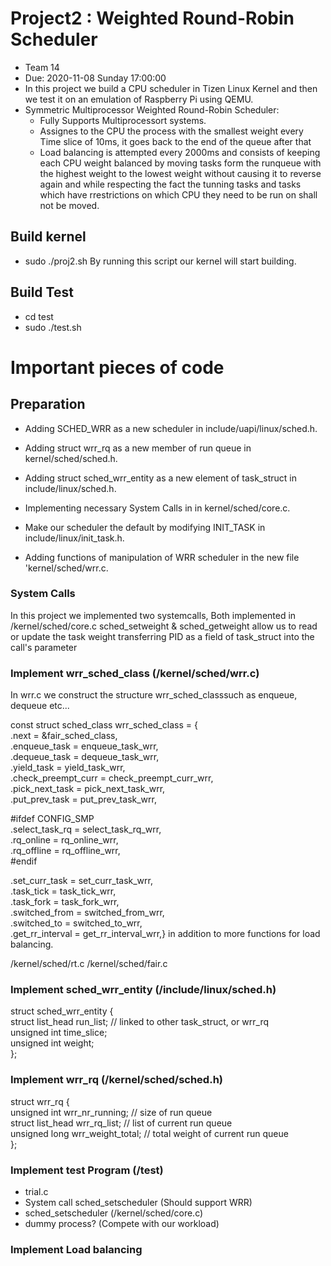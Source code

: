# Project2 : Weighted Round-Robin Scheduler
- Team 14
- Due: 2020-11-08 Sunday 17:00:00
- In this project we build a CPU scheduler in Tizen Linux Kernel and then we test it on an emulation of Raspberry Pi using QEMU.
- Symmetric Multiprocessor Weighted Round-Robin Scheduler:
    - Fully Supports Multiprocessort systems. 
    - Assignes to the CPU the process with the smallest weight every Time slice of 10ms, it goes back to the end of the queue after that
    - Load balancing is attempted every 2000ms and consists of keeping each CPU weight balanced by moving tasks form the runqueue with the highest weight to the lowest weight without causing it to reverse again and while respecting the fact the tunning tasks and tasks which have rrestrictions on which CPU they need to be run on shall not be moved.

## Build kernel
- sudo ./proj2.sh
  By running this script our kernel will start building.

## Build Test
- cd test
- sudo ./test.sh

# Important pieces of code
## Preparation
- Adding SCHED_WRR as a new scheduler in include/uapi/linux/sched.h.
- Adding struct wrr_rq as a new member of run queue in kernel/sched/sched.h.
- Adding struct sched_wrr_entity as a new element of task_struct in include/linux/sched.h.
- Implementing necessary System Calls in in kernel/sched/core.c.
- Make our scheduler the default by modifying INIT_TASK in include/linux/init_task.h.

- Adding functions of manipulation of WRR scheduler in the new file 'kernel/sched/wrr.c.

### System Calls
In this project we implemented two systemcalls, Both implemented in /kernel/sched/core.c
sched_setweight & sched_getweight allow us to read or update the task weight transferring PID as a field of task_struct into the call's parameter

### Implement wrr_sched_class (/kernel/sched/wrr.c)
In wrr.c we construct the structure wrr_sched_classsuch as enqueue, dequeue etc...<br />

const struct sched_class wrr_sched_class = {<br />
.next       		= &fair_sched_class, <br />
.enqueue_task       = enqueue_task_wrr,<br />
.dequeue_task       = dequeue_task_wrr,<br />
.yield_task         = yield_task_wrr,<br />
.check_preempt_curr = check_preempt_curr_wrr,<br />
.pick_next_task     = pick_next_task_wrr,<br />
.put_prev_task      = put_prev_task_wrr,<br />

 #ifdef CONFIG_SMP<br />
.select_task_rq     = select_task_rq_wrr,<br />
.rq_online      = rq_online_wrr,<br />
.rq_offline      = rq_offline_wrr,<br />
 #endif

.set_curr_task      = set_curr_task_wrr,<br />
.task_tick      = task_tick_wrr,<br />
.task_fork      = task_fork_wrr,<br />
.switched_from      = switched_from_wrr,<br />
.switched_to        = switched_to_wrr,<br />
.get_rr_interval         = get_rr_interval_wrr,} in addition to more functions for load balancing.

/kernel/sched/rt.c 
/kernel/sched/fair.c

### Implement sched_wrr_entity (/include/linux/sched.h)
struct sched_wrr_entity {<br />
    struct list_head run_list; // linked to other task_struct, or wrr_rq<br />
    unsigned int time_slice;<br />
    unsigned int weight;<br />
};<br />
### Implement wrr_rq (/kernel/sched/sched.h)
struct wrr_rq {<br />
    unsigned int wrr_nr_running; // size of run queue<br />
    struct list_head wrr_rq_list; // list of current run queue<br />
    unsigned long wrr_weight_total; // total weight of current run queue<br />
};<br />

### Implement test Program (/test)
- trial.c
- System call sched_setscheduler (Should support WRR)
- sched_setscheduler (/kernel/sched/core.c)
- dummy process? (Compete with our workload)

### Implement Load balancing
